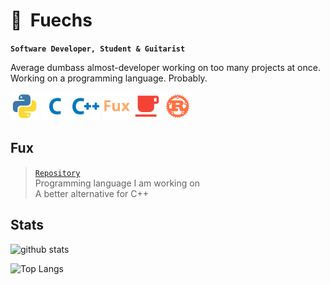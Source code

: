 # 🐾&nbsp;&nbsp;Fuechs

**`Software Developer, Student & Guitarist`**

Average dumbass almost-developer working on too many projects at once.
Working on a programming language. Probably.

<img width="45px" src="./assets/python.svg"/> <img width="45px" src="./assets/c.svg"/> <img width="45px" src="./assets/cpp.svg" /> <img width="45px" src="./assets/fux.svg" /> <img width="45px" src="./assets/java.svg" /> <img width="45px" src="./assets/rust.svg" />

## Fux

> [`Repository`](https://github.com/Fuechs/Fux) \
> Programming language I am working on\
> A better alternative for C++


## Stats

![github stats](https://github-readme-stats.vercel.app/api?username=Fuechs&show_icons=true&theme=dark)

![Top Langs](https://github-readme-stats.vercel.app/api/top-langs/?username=Fuechs&layout=compact&theme=dark)
